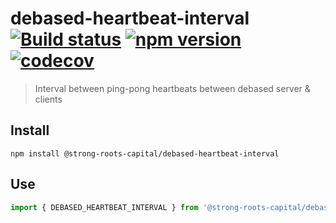 # debased-heartbeat-interval [![Build status](https://travis-ci.org/strong-roots-capital/debased-heartbeat-interval.svg?branch=master)](https://travis-ci.org/strong-roots-capital/debased-heartbeat-interval) [![npm version](https://img.shields.io/npm/v/@strong-roots-capital/debased-heartbeat-interval.svg)](https://npmjs.org/package/@strong-roots-capital/debased-heartbeat-interval) [![codecov](https://codecov.io/gh/strong-roots-capital/debased-heartbeat-interval/branch/master/graph/badge.svg)](https://codecov.io/gh/strong-roots-capital/debased-heartbeat-interval)

> Interval between ping-pong heartbeats between debased server & clients

## Install

``` shell
npm install @strong-roots-capital/debased-heartbeat-interval
```

## Use

``` typescript
import { DEBASED_HEARTBEAT_INTERVAL } from '@strong-roots-capital/debased-heartbeat-interval'
```
